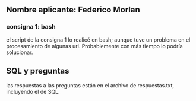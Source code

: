 ## Nombre aplicante: Federico Morlan

### consigna 1: bash
el script de la consigna 1 lo realicé en bash; aunque tuve un problema en el procesamiento de algunas url. Probablemente con más tiempo lo podría solucionar.


## SQL y preguntas 
las respuestas a las preguntas están en el archivo de respuestas.txt, incluyendo el de SQL.